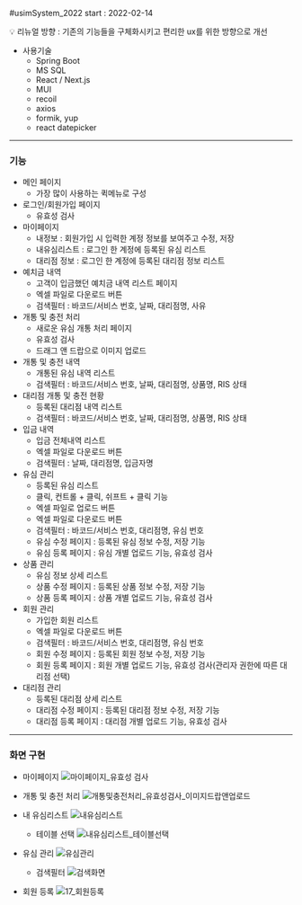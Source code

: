 #usimSystem_2022
start : 2022-02-14


💡 리뉴얼 방향 : 기존의 기능들을 구체화시키고 편리한 ux를 위한 방향으로 개선



- 사용기술
    - Spring Boot
    - MS SQL
    - React / Next.js
    - MUI
    - recoil
    - axios
    - formik, yup
    - react datepicker

---
### 기능

- 메인 페이지
    - 가장 많이 사용하는 퀵메뉴로 구성
- 로그인/회원가입 페이지
    - 유효성 검사
- 마이페이지
    - 내정보 : 회원가입 시 입력한 계정 정보를 보여주고 수정, 저장
    - 내유심리스트 : 로그인 한 계정에 등록된 유심 리스트
    - 대리점 정보 : 로그인 한 계정에 등록된 대리점 정보 리스트
- 예치금 내역
    - 고객이 입금했던 예치금 내역 리스트 페이지
    - 엑셀 파일로 다운로드 버튼
    - 검색필터 : 바코드/서비스 번호, 날짜, 대리점명, 사유
- 개통 및 충전 처리
    - 새로운 유심 개통 처리 페이지
    - 유효성 검사
    - 드래그 앤 드랍으로 이미지 업로드
- 개통 및 충전 내역
    - 개통된 유심 내역 리스트
    - 검색필터 : 바코드/서비스 번호, 날짜, 대리점명, 상품명, RIS 상태
- 대리점 개통 및 충전 현황
    - 등록된 대리점 내역 리스트
    - 검색필터 : 바코드/서비스 번호, 날짜, 대리점명, 상품명, RIS 상태
- 입금 내역
    - 입금 전체내역 리스트
    - 엑셀 파일로 다운로드 버튼
    - 검색필터 : 날짜, 대리점명, 입금자명
- 유심 관리
    - 등록된 유심 리스트
    - 클릭, 컨트롤 + 클릭, 쉬프트 + 클릭 기능
    - 엑셀 파일로 업로드 버튼
    - 엑셀 파일로 다운로드 버튼
    - 검색필터 : 바코드/서비스 번호, 대리점명, 유심 번호
    - 유심 수정 페이지 : 등록된 유심 정보 수정, 저장 기능
    - 유심 등록 페이지 : 유심 개별 업로드 기능, 유효성 검사
- 상품 관리
    - 유심 정보 상세 리스트
    - 상품 수정 페이지 : 등록된 상품 정보 수정, 저장 기능
    - 상품 등록 페이지 : 상품 개별 업로드 기능, 유효성 검사
- 회원 관리
    - 가입한 회원 리스트
    - 엑셀 파일로 다운로드 버튼
    - 검색필터 : 바코드/서비스 번호, 대리점명, 유심 번호
    - 회원 수정 페이지 : 등록된 회원 정보 수정, 저장 기능
    - 회원 등록 페이지 : 회원 개별 업로드 기능, 유효성 검사(관리자 권한에 따른 대리점 선택)
- 대리점 관리
    - 등록된 대리점 상세 리스트
    - 대리점 수정 페이지 : 등록된 대리점 정보 수정, 저장 기능
    - 대리점 등록 페이지 : 대리점 개별 업로드 기능, 유효성 검사

---

### 화면 구현

- 마이페이지
![마이페이지_유효성 검사](https://user-images.githubusercontent.com/83620662/170182380-62bdfe2c-76d2-4f1b-846a-1e801ab028d2.PNG)


- 개통 및 충전 처리
![개통및충전처리_유효성검사_이미지드랍앤업로드](https://user-images.githubusercontent.com/83620662/170182344-18e9fc00-598b-47b6-a58c-38d033a39cb3.PNG)


- 내 유심리스트
![내유심리스트](https://user-images.githubusercontent.com/83620662/170182424-18e60a87-f031-47ea-b072-4f1733bf1bba.PNG)


    - 테이블 선택
 ![내유심리스트_테이블선택](https://user-images.githubusercontent.com/83620662/170182437-ac142460-4c2d-480f-b51b-7e02e2f5aeb9.PNG)


- 유심 관리
![유심관리](https://user-images.githubusercontent.com/83620662/170182501-a50450bf-e4b3-4bb9-b0e7-a6e087fa3587.PNG)


    - 검색필터
 ![검색화면](https://user-images.githubusercontent.com/83620662/170182520-cdd117b5-e94c-4e8b-b89f-575520ee834f.PNG)


- 회원 등록
![17_회원등록](https://user-images.githubusercontent.com/83620662/170182568-bbbf8a65-419f-4def-93fc-823a4bde58fb.png)



